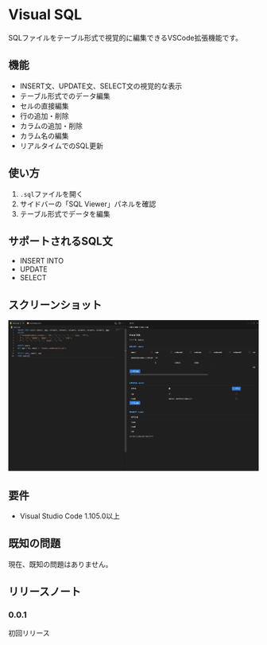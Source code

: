 # Visual SQL    

SQLファイルをテーブル形式で視覚的に編集できるVSCode拡張機能です。

## 機能

- INSERT文、UPDATE文、SELECT文の視覚的な表示
- テーブル形式でのデータ編集
- セルの直接編集
- 行の追加・削除
- カラムの追加・削除
- カラム名の編集
- リアルタイムでのSQL更新

## 使い方

1. `.sql`ファイルを開く
2. サイドバーの「SQL Viewer」パネルを確認
3. テーブル形式でデータを編集

## サポートされるSQL文

- INSERT INTO
- UPDATE
- SELECT

## スクリーンショット

![Feature Screenshot](docs/image.png)

## 要件

- Visual Studio Code 1.105.0以上

## 既知の問題

現在、既知の問題はありません。

## リリースノート

### 0.0.1

初回リリース